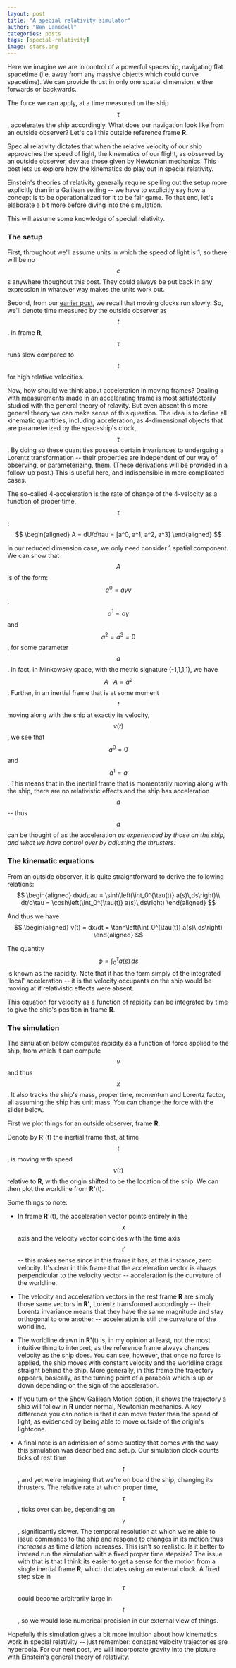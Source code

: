 ```yaml
---
layout: post
title: "A special relativity simulator"
author: "Ben Lansdell"
categories: posts
tags: [special-relativity]
image: stars.png
---
```


Here we imagine we are in control of a powerful spaceship, navigating flat spacetime (i.e. away from any massive objects which could curve spacetime). We can provide thrust in only one spatial dimension, either forwards or backwards. 

The force we can apply, at a time measured on the ship $$\tau$$, accelerates the ship accordingly. What does our navigation look like from an outside observer? Let's call this outside reference frame **R**.

Special relativity dictates that when the relative velocity of our ship approaches the speed of light, the kinematics of our flight, as observed by an outside observer, deviate those given by Newtonian mechanics. This post lets us explore how the kinematics do play out in special relativity. 

Einstein's theories of relativity generally require spelling out the setup more explicitly than in a Galilean setting -- we have to explicitly say how a concept is to be operationalized for it to be fair game. To that end, let's elaborate a bit more before diving into the simulation. 

This will assume some knowledge of special relativity. 

### The setup

First, throughout we'll assume units in which the speed of light is 1, so there will be no $$c$$s anywhere thoughout this post. They could always be put back in any expression in whatever way makes the units work out.

Second, from our [earlier post](https://benlansdell.github.io/expositions/posts/minkowsky.html), we recall that moving clocks run slowly. So, we'll denote time measured by the outside observer as $$t$$. In frame **R**, $$\tau$$ runs slow compared to $$t$$ for high relative velocities. 

Now, how should we think about acceleration in moving frames? Dealing with measurements made in an accelerating frame is most satisfactorily studied with the general theory of relavity. But even absent this more general theory we can make sense of this question. The idea is to define all kinematic quantities, including acceleration, as 4-dimensional objects that are parameterized by the spaceship's clock, $$\tau$$. By doing so these quantities possess certain invariances to undergoing a Lorentz transformation -- their properties are independent of our way of observing, or parameterizing, them. (These derivations will be provided in a follow-up post.) This is useful here, and indispensible in more complicated cases.

The so-called 4-acceleration is the rate of change of the 4-velocity as a function of proper time, $$\tau$$:
$$
\begin{aligned}
A = dU/d\tau = [a^0, a^1, a^2, a^3]
\end{aligned}
$$

In our reduced dimension case, we only need consider 1 spatial component. We can show that $$A$$ is of the form: $$a^0 = a\gamma v$$, $$a^1 = a\gamma$$ and $$a^2 = a^3 = 0$$, for some parameter $$a$$. In fact, in Minkowsky space, with the metric signature (-1,1,1,1), we have $$A\cdot A = a^2$$. Further, in an inertial frame that is at some moment $$t$$ moving along with the ship at exactly its velocity, $$v(t)$$, we see that $$a^0 = 0$$ and $$a^1 = a$$. This means that in the inertial frame that is momentarily moving along with the ship, there are no relativistic effects and the ship has acceleration $$a$$ -- thus $$a$$ can be thought of as the acceleration _as experienced by those on the ship, and what we have control over by adjusting the thrusters_. 

### The kinematic equations

From an outside observer, it is quite straightforward to derive the following relations:
$$
\begin{aligned}
dx/d\tau = \sinh\left(\int_0^{\tau(t)} a(s)\,ds\right)\\
dt/d\tau = \cosh\left(\int_0^{\tau(t)} a(s)\,ds\right)
\end{aligned}
$$

And thus we have
$$
\begin{aligned}
v(t) = dx/dt = \tanh\left(\int_0^{\tau(t)} a(s)\,ds\right)
\end{aligned}
$$

The quantity $$\phi = \int_0^\tau a(s)\,ds$$ is known as the rapidity. Note that it has the form simply of the integrated 'local' acceleration -- it is the velocity occupants on the ship would be moving at if relativistic effects were absent.

This equation for velocity as a function of rapidity can be integrated by time to give the ship's position in frame **R**.

### The simulation

The simulation below computes rapidity as a function of force applied to the ship, from which it can compute $$v$$ and thus $$x$$. It also tracks the ship's mass, proper time, momentum and Lorentz factor, all assuming the ship has unit mass. You can change the force with the slider below.

First we plot things for an outside observer, frame **R**.

<div id="observablehq-viewof-options-8839b668"></div>
<div id="observablehq-viewof-reset_widget-8839b668"></div>
<div id="observablehq-rest_frame-8839b668"></div>
<div id="observablehq-speedControl-8839b668"></div>
<div id="observablehq-Force-8839b668"></div>
<div id="observablehq-stats-8839b668"></div>

<script type="module">
import {Runtime, Inspector} from "https://cdn.jsdelivr.net/npm/@observablehq/runtime@4/dist/runtime.js";
import define from "https://api.observablehq.com/@benlansdell/a-special-relativity-simulator.js?v=3";
new Runtime().module(define, name => {
  if (name === "viewof options") return new Inspector(document.querySelector("#observablehq-viewof-options-8839b668"));
  if (name === "viewof reset_widget") return new Inspector(document.querySelector("#observablehq-viewof-reset_widget-8839b668"));
  if (name === "rest_frame") return new Inspector(document.querySelector("#observablehq-rest_frame-8839b668"));
  if (name === "speedControl") return new Inspector(document.querySelector("#observablehq-speedControl-8839b668"));
  if (name === "Force") return new Inspector(document.querySelector("#observablehq-Force-8839b668"));
  if (name === "stats") return new Inspector(document.querySelector("#observablehq-stats-8839b668"));
  return ["plot_rest_frame","state","a","t","tau","p","x","rapidity","p_g","x_g","v_g","plot_moving_frame","v","moving_frame","m_x_func","m_t_func","gamma","mass","energy"].includes(name);
});
</script>

Denote by **R'**(t) the inertial frame that, at time $$t$$, is moving with speed $$v(t)$$ relative to **R**, with the origin shifted to be the location of the ship. We can then plot the worldline from **R'**(t). 

<div id="observablehq-moving_frame-39a30556"></div>

<script type="module">
import {Runtime, Inspector} from "https://cdn.jsdelivr.net/npm/@observablehq/runtime@4/dist/runtime.js";
import define from "https://api.observablehq.com/@benlansdell/a-special-relativity-simulator.js?v=3";
new Runtime().module(define, name => {
  if (name === "moving_frame") return new Inspector(document.querySelector("#observablehq-moving_frame-39a30556"));
});
</script>

Some things to note:

* In frame **R'**(t), the acceleration vector points entirely in the $$x$$ axis and the velocity vector coincides with the time axis $$t'$$ -- this makes sense since in this frame it has, at this instance, zero velocity. It's clear in this frame that the acceleration vector is always perpendicular to the velocity vector -- acceleration is the curvature of the worldline.

* The velocity and acceleration vectors in the rest frame **R** are simply those same vectors in **R'**, Lorentz transformed accordingly -- their Lorentz invariance means that they have the same magnitude and stay orthogonal to one another -- acceleration is still the curvature of the worldline. 

* The worldline drawn in **R'**(t) is, in my opinion at least, not the most intuitive thing to interpret, as the reference frame always changes velocity as the ship does. You can see, however, that once no force is applied, the ship moves with constant velocity and the worldline drags straight behind the ship. More generally, in this frame the trajectory appears, basically, as the turning point of a parabola which is up or down depending on the sign of the acceleration.

* If you turn on the Show Galilean Motion option, it shows the trajectory a ship will follow in **R** under normal, Newtonian mechanics. A key difference you can notice is that it can move faster than the speed of light, as evidenced by being able to move outside of the origin's lightcone. 

* A final note is an admission of some subtley that comes with the way this simulation was described and setup. Our simulation clock counts ticks of rest time $$t$$, and yet we're imagining that we're on board the ship, changing its thrusters. The relative rate at which proper time, $$\tau$$, ticks over can be, depending on $$\gamma$$, significantly slower. The temporal resolution at which we're able to issue commands to the ship and respond to changes in its motion thus _increases_ as time dilation increases. This isn't so realistic. Is it better to instead run the simulation with a fixed proper time stepsize? The issue with that is that I think its easier to get a sense for the motion from a single inertial frame **R**, which dictates using an external clock. A fixed step size in $$\tau$$ could become arbitrarily large in $$t$$, so we would lose numerical precision in our external view of things.

Hopefully this simulation gives a bit more intuition about how kinematics work in special relativity -- just remember: constant velocity trajectories are hyperbola. For our next post, we will incorporate gravity into the picture with Einstein's general theory of relativity.
